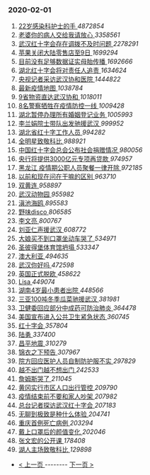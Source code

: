 ### 2020-02-01 
1. [ 22岁感染科护士的手 ](https://s.weibo.com/weibo?q=%2322%E5%B2%81%E6%84%9F%E6%9F%93%E7%A7%91%E6%8A%A4%E5%A3%AB%E7%9A%84%E6%89%8B%23&Refer=top) *4872854*
1. [ 老婆你的病人交给我请放心 ](https://s.weibo.com/weibo?q=%23%E8%80%81%E5%A9%86%E4%BD%A0%E7%9A%84%E7%97%85%E4%BA%BA%E4%BA%A4%E7%BB%99%E6%88%91%E8%AF%B7%E6%94%BE%E5%BF%83%23&Refer=top) *3358561*
1. [ 武汉红十字会存在调拨不及时问题 ](https://s.weibo.com/weibo?q=%E6%AD%A6%E6%B1%89%E7%BA%A2%E5%8D%81%E5%AD%97%E4%BC%9A%E5%AD%98%E5%9C%A8%E8%B0%83%E6%8B%A8%E4%B8%8D%E5%8F%8A%E6%97%B6%E9%97%AE%E9%A2%98&Refer=top) *2278291*
1. [ 苹果关闭大陆零售店至9日 ](https://s.weibo.com/weibo?q=%23%E8%8B%B9%E6%9E%9C%E5%85%B3%E9%97%AD%E5%A4%A7%E9%99%86%E9%9B%B6%E5%94%AE%E5%BA%97%E8%87%B39%E6%97%A5%23&Refer=top) *1699294*
1. [ 目前没有足够数据证实母胎传播 ](https://s.weibo.com/weibo?q=%E7%9B%AE%E5%89%8D%E6%B2%A1%E6%9C%89%E8%B6%B3%E5%A4%9F%E6%95%B0%E6%8D%AE%E8%AF%81%E5%AE%9E%E6%AF%8D%E8%83%8E%E4%BC%A0%E6%92%AD&Refer=top) *1692666*
1. [ 湖北红十字会将对责任人追责 ](https://s.weibo.com/weibo?q=%E6%B9%96%E5%8C%97%E7%BA%A2%E5%8D%81%E5%AD%97%E4%BC%9A%E5%B0%86%E5%AF%B9%E8%B4%A3%E4%BB%BB%E4%BA%BA%E8%BF%BD%E8%B4%A3&Refer=top) *1634624*
1. [ 央视记者采访武汉协和医院 ](https://s.weibo.com/weibo?q=%23%E5%A4%AE%E8%A7%86%E8%AE%B0%E8%80%85%E9%87%87%E8%AE%BF%E6%AD%A6%E6%B1%89%E5%8D%8F%E5%92%8C%E5%8C%BB%E9%99%A2%23&Refer=top) *1444822*
1. [ 最新疫情地图 ](https://s.weibo.com/weibo?q=%E6%9C%80%E6%96%B0%E7%96%AB%E6%83%85%E5%9C%B0%E5%9B%BE&Refer=top) *1038784*
1. [ 9省物资直达武汉协和 ](https://s.weibo.com/weibo?q=%239%E7%9C%81%E7%89%A9%E8%B5%84%E7%9B%B4%E8%BE%BE%E6%AD%A6%E6%B1%89%E5%8D%8F%E5%92%8C%23&Refer=top) *1018011*
1. [ 8名警察牺牲在疫情防控一线 ](https://s.weibo.com/weibo?q=%238%E5%90%8D%E8%AD%A6%E5%AF%9F%E7%89%BA%E7%89%B2%E5%9C%A8%E7%96%AB%E6%83%85%E9%98%B2%E6%8E%A7%E4%B8%80%E7%BA%BF%23&Refer=top) *1009428*
1. [ 湖北暂停办理所有婚姻登记业务 ](https://s.weibo.com/weibo?q=%E6%B9%96%E5%8C%97%E6%9A%82%E5%81%9C%E5%8A%9E%E7%90%86%E6%89%80%E6%9C%89%E5%A9%9A%E5%A7%BB%E7%99%BB%E8%AE%B0%E4%B8%9A%E5%8A%A1&Refer=top) *1005993*
1. [ 李兰娟院士带队出发驰援武汉 ](https://s.weibo.com/weibo?q=%23%E6%9D%8E%E5%85%B0%E5%A8%9F%E9%99%A2%E5%A3%AB%E5%B8%A6%E9%98%9F%E5%87%BA%E5%8F%91%E9%A9%B0%E6%8F%B4%E6%AD%A6%E6%B1%89%23&Refer=top) *999952*
1. [ 湖北省红十字工作人员 ](https://s.weibo.com/weibo?q=%E6%B9%96%E5%8C%97%E7%9C%81%E7%BA%A2%E5%8D%81%E5%AD%97%E5%B7%A5%E4%BD%9C%E4%BA%BA%E5%91%98&Refer=top) *994282*
1. [ 全明星致敬科比 ](https://s.weibo.com/weibo?q=%23%E5%85%A8%E6%98%8E%E6%98%9F%E8%87%B4%E6%95%AC%E7%A7%91%E6%AF%94%23&Refer=top) *988921*
1. [ 中国红十字会总会公布社会捐赠情况 ](https://s.weibo.com/weibo?q=%E4%B8%AD%E5%9B%BD%E7%BA%A2%E5%8D%81%E5%AD%97%E4%BC%9A%E6%80%BB%E4%BC%9A%E5%85%AC%E5%B8%83%E7%A4%BE%E4%BC%9A%E6%8D%90%E8%B5%A0%E6%83%85%E5%86%B5&Refer=top) *980056*
1. [ 央行将提供3000亿元专项再贷款 ](https://s.weibo.com/weibo?q=%E5%A4%AE%E8%A1%8C%E5%B0%86%E6%8F%90%E4%BE%9B3000%E4%BA%BF%E5%85%83%E4%B8%93%E9%A1%B9%E5%86%8D%E8%B4%B7%E6%AC%BE&Refer=top) *974957*
1. [ 黑龙江 疫情期公职人员聚餐一律开除 ](https://s.weibo.com/weibo?q=%E9%BB%91%E9%BE%99%E6%B1%9F%20%E7%96%AB%E6%83%85%E6%9C%9F%E5%85%AC%E8%81%8C%E4%BA%BA%E5%91%98%E8%81%9A%E9%A4%90%E4%B8%80%E5%BE%8B%E5%BC%80%E9%99%A4&Refer=top) *972185*
1. [ 以前和现在问在干嘛的区别 ](https://s.weibo.com/weibo?q=%23%E4%BB%A5%E5%89%8D%E5%92%8C%E7%8E%B0%E5%9C%A8%E9%97%AE%E5%9C%A8%E5%B9%B2%E5%98%9B%E7%9A%84%E5%8C%BA%E5%88%AB%23&Refer=top) *963710*
1. [ 双黄连 ](https://s.weibo.com/weibo?q=%E5%8F%8C%E9%BB%84%E8%BF%9E&Refer=top) *958897*
1. [ 武汉动物园 ](https://s.weibo.com/weibo?q=%23%E6%AD%A6%E6%B1%89%E5%8A%A8%E7%89%A9%E5%9B%AD%23&Refer=top) *955982*
1. [ 滇池海鸥 ](https://s.weibo.com/weibo?q=%E6%BB%87%E6%B1%A0%E6%B5%B7%E9%B8%A5&Refer=top) *895583*
1. [ 野味disco ](https://s.weibo.com/weibo?q=%23%E9%87%8E%E5%91%B3disco%23&Refer=top) *806585*
1. [ 李文亮 ](https://s.weibo.com/weibo?q=%E6%9D%8E%E6%96%87%E4%BA%AE&Refer=top) *800767*
1. [ 刘亚仁声援武汉 ](https://s.weibo.com/weibo?q=%23%E5%88%98%E4%BA%9A%E4%BB%81%E5%A3%B0%E6%8F%B4%E6%AD%A6%E6%B1%89%23&Refer=top) *608772*
1. [ 大娘买不到口罩坐动车哭了 ](https://s.weibo.com/weibo?q=%23%E5%A4%A7%E5%A8%98%E4%B9%B0%E4%B8%8D%E5%88%B0%E5%8F%A3%E7%BD%A9%E5%9D%90%E5%8A%A8%E8%BD%A6%E5%93%AD%E4%BA%86%23&Refer=top) *534971*
1. [ 圣彼得堡体育馆坍塌 ](https://s.weibo.com/weibo?q=%23%E5%9C%A3%E5%BD%BC%E5%BE%97%E5%A0%A1%E4%BD%93%E8%82%B2%E9%A6%86%E5%9D%8D%E5%A1%8C%23&Refer=top) *533347*
1. [ 澳大利亚 ](https://s.weibo.com/weibo?q=%E6%BE%B3%E5%A4%A7%E5%88%A9%E4%BA%9A&Refer=top) *494635*
1. [ 武汉你好吗 ](https://s.weibo.com/weibo?q=%23%E6%AD%A6%E6%B1%89%E4%BD%A0%E5%A5%BD%E5%90%97%23&Refer=top) *472598*
1. [ 英国正式脱欧 ](https://s.weibo.com/weibo?q=%E8%8B%B1%E5%9B%BD%E6%AD%A3%E5%BC%8F%E8%84%B1%E6%AC%A7&Refer=top) *458622*
1. [ Lisa ](https://s.weibo.com/weibo?q=%23Lisa%23&Refer=top) *449074*
1. [ 湖南4岁最小患者出院 ](https://s.weibo.com/weibo?q=%E6%B9%96%E5%8D%974%E5%B2%81%E6%9C%80%E5%B0%8F%E6%82%A3%E8%80%85%E5%87%BA%E9%99%A2&Refer=top) *448566*
1. [ 三亚100吨冬季瓜菜驰援武汉 ](https://s.weibo.com/weibo?q=%23%E4%B8%89%E4%BA%9A100%E5%90%A8%E5%86%AC%E5%AD%A3%E7%93%9C%E8%8F%9C%E9%A9%B0%E6%8F%B4%E6%AD%A6%E6%B1%89%23&Refer=top) *381981*
1. [ 卫健委回应部分中成药可防治肺炎 ](https://s.weibo.com/weibo?q=%E5%8D%AB%E5%81%A5%E5%A7%94%E5%9B%9E%E5%BA%94%E9%83%A8%E5%88%86%E4%B8%AD%E6%88%90%E8%8D%AF%E5%8F%AF%E9%98%B2%E6%B2%BB%E8%82%BA%E7%82%8E&Refer=top) *364478*
1. [ 美国宣布进入公共卫生紧急状态 ](https://s.weibo.com/weibo?q=%23%E7%BE%8E%E5%9B%BD%E5%AE%A3%E5%B8%83%E8%BF%9B%E5%85%A5%E5%85%AC%E5%85%B1%E5%8D%AB%E7%94%9F%E7%B4%A7%E6%80%A5%E7%8A%B6%E6%80%81%23&Refer=top) *360745*
1. [ 红十字会 ](https://s.weibo.com/weibo?q=%E7%BA%A2%E5%8D%81%E5%AD%97%E4%BC%9A&Refer=top) *357804*
1. [ 陆勇 ](https://s.weibo.com/weibo?q=%E9%99%86%E5%8B%87&Refer=top) *337400*
1. [ 昌平地震 ](https://s.weibo.com/weibo?q=%23%E6%98%8C%E5%B9%B3%E5%9C%B0%E9%9C%87%23&Refer=top) *310279*
1. [ 锦衣之下预告 ](https://s.weibo.com/weibo?q=%E9%94%A6%E8%A1%A3%E4%B9%8B%E4%B8%8B%E9%A2%84%E5%91%8A&Refer=top) *307967*
1. [ 院方回应医护人员自制防护服不实 ](https://s.weibo.com/weibo?q=%23%E9%99%A2%E6%96%B9%E5%9B%9E%E5%BA%94%E5%8C%BB%E6%8A%A4%E4%BA%BA%E5%91%98%E8%87%AA%E5%88%B6%E9%98%B2%E6%8A%A4%E6%9C%8D%E4%B8%8D%E5%AE%9E%23&Refer=top) *297829*
1. [ 越不出门越不想出门 ](https://s.weibo.com/weibo?q=%23%E8%B6%8A%E4%B8%8D%E5%87%BA%E9%97%A8%E8%B6%8A%E4%B8%8D%E6%83%B3%E5%87%BA%E9%97%A8%23&Refer=top) *242533*
1. [ 詹姆斯哭了 ](https://s.weibo.com/weibo?q=%23%E8%A9%B9%E5%A7%86%E6%96%AF%E5%93%AD%E4%BA%86%23&Refer=top) *211045*
1. [ 黄冈实行市区人口出行管控 ](https://s.weibo.com/weibo?q=%E9%BB%84%E5%86%88%E5%AE%9E%E8%A1%8C%E5%B8%82%E5%8C%BA%E4%BA%BA%E5%8F%A3%E5%87%BA%E8%A1%8C%E7%AE%A1%E6%8E%A7&Refer=top) *209790*
1. [ 疫情结束前不要和家人吵架 ](https://s.weibo.com/weibo?q=%23%E7%96%AB%E6%83%85%E7%BB%93%E6%9D%9F%E5%89%8D%E4%B8%8D%E8%A6%81%E5%92%8C%E5%AE%B6%E4%BA%BA%E5%90%B5%E6%9E%B6%23&Refer=top) *207982*
1. [ 总台记者探访武汉红十字会 ](https://s.weibo.com/weibo?q=%23%E6%80%BB%E5%8F%B0%E8%AE%B0%E8%80%85%E6%8E%A2%E8%AE%BF%E6%AD%A6%E6%B1%89%E7%BA%A2%E5%8D%81%E5%AD%97%E4%BC%9A%23&Refer=top) *207183*
1. [ 无聊到极致是种什么体验 ](https://s.weibo.com/weibo?q=%23%E6%97%A0%E8%81%8A%E5%88%B0%E6%9E%81%E8%87%B4%E6%98%AF%E7%A7%8D%E4%BB%80%E4%B9%88%E4%BD%93%E9%AA%8C%23&Refer=top) *204741*
1. [ 重庆首例死亡病例 ](https://s.weibo.com/weibo?q=%23%E9%87%8D%E5%BA%86%E9%A6%96%E4%BE%8B%E6%AD%BB%E4%BA%A1%E7%97%85%E4%BE%8B%23&Refer=top) *203294*
1. [ 戴上口罩后的颜值变化 ](https://s.weibo.com/weibo?q=%23%E6%88%B4%E4%B8%8A%E5%8F%A3%E7%BD%A9%E5%90%8E%E7%9A%84%E9%A2%9C%E5%80%BC%E5%8F%98%E5%8C%96%23&Refer=top) *202046*
1. [ 张文宏的公开课 ](https://s.weibo.com/weibo?q=%E5%BC%A0%E6%96%87%E5%AE%8F%E7%9A%84%E5%85%AC%E5%BC%80%E8%AF%BE&Refer=top) *178408*
1. [ 湖人主场致敬科比 ](https://s.weibo.com/weibo?q=%23%E6%B9%96%E4%BA%BA%E4%B8%BB%E5%9C%BA%E8%87%B4%E6%95%AC%E7%A7%91%E6%AF%94%23&Refer=top) *129898* 

- [ < 上一页 ](https://github.com/able8/weibo-hot-record/blob/master/2020-01-31.md) -------- [ 下一页 > ](https://github.com/able8/weibo-hot-record/blob/master/2020-02-02.md)